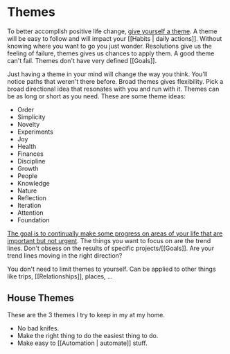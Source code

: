 # Themes

To better accomplish positive life change, [give yourself a theme](https://youtu.be/NVGuFdX5guE). A theme will be easy to follow and will impact your [[Habits | daily actions]]. Without knowing where you want to go you just wonder. Resolutions give us the feeling of failure, themes gives us chances to apply them. A good theme can't fail. Themes don't have very defined [[Goals]].

Just having a theme in your mind will change the way you think. You'll notice paths that weren't there before. Broad themes gives flexibility. Pick a broad directional idea that resonates with you and run with it. Themes can be as long or short as you need. These are some theme ideas:

- Order
- Simplicity
- Novelty
- Experiments
- Joy
- Health
- Finances
- Discipline
- Growth
- People
- Knowledge
- Nature
- Reflection
- Iteration
- Attention
- Foundation

[The goal is to continually make some progress on areas of your life that are important but not urgent](https://news.ycombinator.com/item?id=25582580). The things you want to focus on are the trend lines. Don't obsess on the results of specific projects/[[Goals]]. Are your trend lines moving in the right direction?

You don't need to limit themes to yourself. Can be applied to other things like trips, [[Relationships]], places, ...

## House Themes

These are the 3 themes I try to keep in my at my home.

- No bad knifes.
- Make the right thing to do the easiest thing to do.
- Make easy to [[Automation | automate]] stuff.